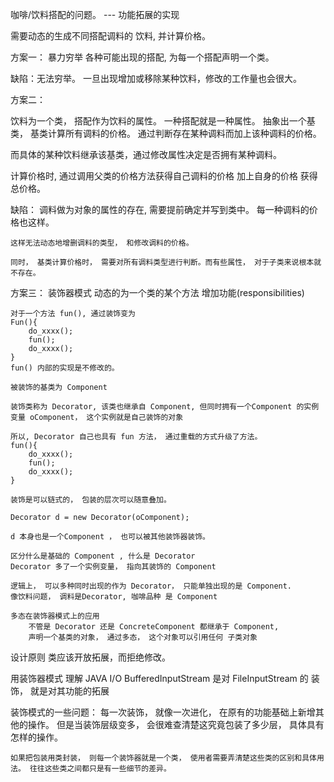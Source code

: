 咖啡/饮料搭配的问题。 --- 功能拓展的实现

需要动态的生成不同搭配调料的 饮料, 并计算价格。

方案一：
暴力穷举 各种可能出现的搭配, 为每一个搭配声明一个类。 

缺陷：无法穷举。 一旦出现增加或移除某种饮料，修改的工作量也会很大。

方案二：

饮料为一个类， 搭配作为饮料的属性。 一种搭配就是一种属性。
抽象出一个基类， 基类计算所有调料的价格。 通过判断存在某种调料而加上该种调料的价格。

而具体的某种饮料继承该基类，通过修改属性决定是否拥有某种调料。 

计算价格时, 通过调用父类的价格方法获得自己调料的价格 加上自身的价格 获得总价格。

缺陷：
    调料做为对象的属性的存在, 需要提前确定并写到类中。 每一种调料的价格也这样。

    这样无法动态地增删调料的类型， 和修改调料的价格。

    同时， 基类计算价格时， 需要对所有调料类型进行判断。而有些属性， 对于子类来说根本就不存在。


方案三： 装饰器模式
    动态的为一个类的某个方法 增加功能(responsibilities)

    对于一个方法 fun(), 通过装饰变为 
    Fun(){
        do_xxxx();
        fun();
        do_xxxx();
    }
    fun() 内部的实现是不修改的。

    被装饰的基类为 Component

    装饰类称为 Decorator, 该类也继承自 Component, 但同时拥有一个Component 的实例变量 oComponent， 这个实例就是自己装饰的对象

    所以, Decorator 自己也具有 fun 方法， 通过重载的方式升级了方法。
    fun(){
        do_xxxx();
        fun();
        do_xxxx();
    }

    装饰是可以链式的， 包装的层次可以随意叠加。

    Decorator d = new Decorator(oComponent);

    d 本身也是一个Component ， 也可以被其他装饰器装饰。

    区分什么是基础的 Component , 什么是 Decorator
    Decorator 多了一个实例变量， 指向其装饰的 Component

    逻辑上， 可以多种同时出现的作为 Decorator， 只能单独出现的是 Component.
    像饮料问题， 调料是Decorator, 咖啡品种 是 Component

    多态在装饰器模式上的应用
        不管是 Decorator 还是 ConcreteComponent 都继承于 Component,
        声明一个基类的对象， 通过多态， 这个对象可以引用任何 子类对象 

设计原则
    类应该开放拓展，而拒绝修改。


用装饰器模式 理解 JAVA I/O
    BufferedInputStream 是对 FileInputStream 的 装饰， 就是对其功能的拓展


装饰模式的一些问题：
    每一次装饰， 就像一次进化， 在原有的功能基础上新增其他的操作。 但是当装饰层级变多， 会很难查清楚这究竟包装了多少层， 具体具有怎样的操作。

    如果把包装用类封装， 则每一个装饰器就是一个类， 使用者需要弄清楚这些类的区别和具体用法。 往往这些类之间都只是有一些细节的差异。
    











